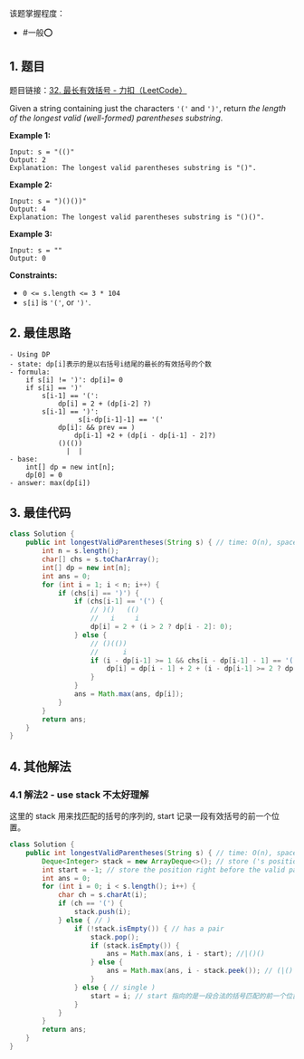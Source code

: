 
该题掌握程度：
- #一般⭕️

## 1. 题目
题目链接：[32. 最长有效括号 - 力扣（LeetCode）](https://leetcode.cn/problems/longest-valid-parentheses/description/)

Given a string containing just the characters `'('` and `')'`, return *the length of the longest valid (well-formed) parentheses* *substring*.

 

**Example 1:**

```
Input: s = "(()"
Output: 2
Explanation: The longest valid parentheses substring is "()".
```

**Example 2:**

```
Input: s = ")()())"
Output: 4
Explanation: The longest valid parentheses substring is "()()".
```

**Example 3:**

```
Input: s = ""
Output: 0
```

 

**Constraints:**

- `0 <= s.length <= 3 * 104`
- `s[i]` is `'('`, or `')'`.

## 2. 最佳思路

```
- Using DP
- state: dp[i]表示的是以右括号i结尾的最长的有效括号的个数
- formula: 
    if s[i] != ')': dp[i]= 0
    if s[i] == ')'
        s[i-1] == '(':
            dp[i] = 2 + (dp[i-2] ?)
        s[i-1] == ')':
                 s[i-dp[i-1]-1] == '('
            dp[i]: && prev == )
                dp[i-1] +2 + (dp[i - dp[i-1] - 2]?)
            ()(())
              |  |
- base: 
    int[] dp = new int[n];
    dp[0] = 0
- answer: max(dp[i])
```
## 3. 最佳代码

```java
class Solution {
    public int longestValidParentheses(String s) { // time: O(n), space: O(n)
        int n = s.length();
        char[] chs = s.toCharArray();
        int[] dp = new int[n];
        int ans = 0;
        for (int i = 1; i < n; i++) {
            if (chs[i] == ')') {
                if (chs[i-1] == '(') { 
                    // )()   (()
                    //   i     i
                    dp[i] = 2 + (i > 2 ? dp[i - 2]: 0);                    
                } else { 
                    // ()(())
                    //      i
                    if (i - dp[i-1] >= 1 && chs[i - dp[i-1] - 1] == '(') {
                        dp[i] = dp[i - 1] + 2 + (i - dp[i-1] >= 2 ? dp[i - dp[i-1] - 2]: 0);
                    }                    
                }
                ans = Math.max(ans, dp[i]);
            }
        }
        return ans;
    }
}
```

## 4. 其他解法

### 4.1 解法2 - use stack 不太好理解

这里的 stack 用来找匹配的括号的序列的, start 记录一段有效括号的前一个位置。
```java
class Solution {
    public int longestValidParentheses(String s) { // time: O(n), space: O(n)
        Deque<Integer> stack = new ArrayDeque<>(); // store ('s position
        int start = -1; // store the position right before the valid paranthese ()()
        int ans = 0;
        for (int i = 0; i < s.length(); i++) {
            char ch = s.charAt(i);
            if (ch == '(') {
                stack.push(i);
            } else { // )
                if (!stack.isEmpty()) { // has a pair
                    stack.pop();
                    if (stack.isEmpty()) {
                        ans = Math.max(ans, i - start); //|()()
                    } else {
                        ans = Math.max(ans, i - stack.peek()); // (|()
                    }                
                } else { // single )
                    start = i; // start 指向的是一段合法的括号匹配的前一个位置
                }
            }
        }
        return ans;
    }
}
```
